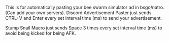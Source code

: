 This is for automatically pasting your bee swarm simulator ad in bsgo/natro. (Can add your own servers). Discord Advertisement Paster just sends CTRL+V and Enter every set interval time (ms) to send your advertisement.

Stump Snail Macro just sends Space 3 times every set interval time (ms) to avoid being kicked for being AFK.
